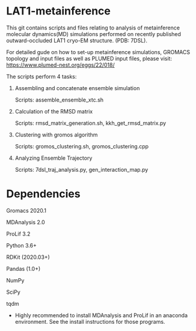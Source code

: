 # LAT1-metainference

This git contains scripts and files relating to analysis of metainference molecular dynamics(MD) simulations performed on recently published outward-occluded LAT1 cryo-EM structure. (PDB: 7DSL).

For detailed gude on how to set-up metainference simulations, GROMACS topology and input files as well as PLUMED input files, please visit: https://www.plumed-nest.org/eggs/22/018/

The scripts perform 4 tasks:

1) Assembling and concatenate ensemble simulation

    Scripts: assemble_ensemble_xtc.sh
    
2) Calculation of the RMSD matrix

    Scripts: rmsd_matrix_generation.sh, kkh_get_rmsd_matrix.py
    
3) Clustering with gromos algorithm

    Scripts: gromos_clustering.sh, gromos_clustering.cpp
    
4) Analyzing Ensemble Trajectory

    Scripts: 7dsl_traj_analysis.py, gen_interaction_map.py
    
    
# Dependencies
   
 Gromacs 2020.1
 
 MDAnalysis 2.0
  
 ProLif 3.2
 
 Python 3.6+
 
 RDKit (2020.03+)
 
 Pandas (1.0+)
 
 NumPy
 
 SciPy
 
 tqdm
 
 * Highly recommended to install MDAnalysis and ProLif in an anaconda environment. See the install instructions for those programs.


  
